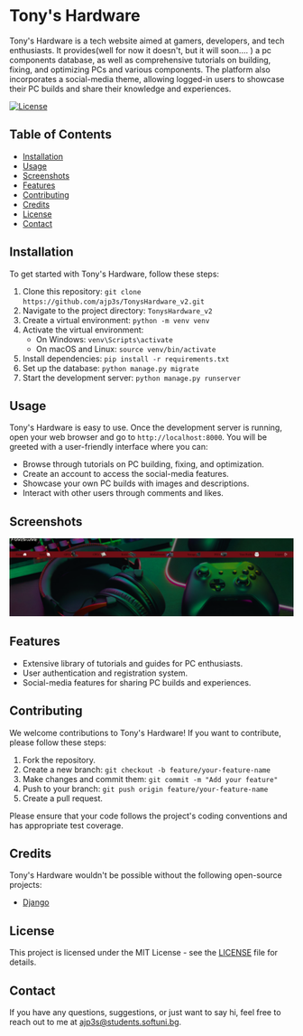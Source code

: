 # Tony's Hardware

Tony's Hardware is a tech website aimed at gamers, developers, and tech enthusiasts. 
It provides(well for now it doesn't, but it will soon.... ) a pc components database, as well as 
comprehensive tutorials on building, fixing, and optimizing PCs and various components. 
The platform also incorporates a social-media theme, allowing logged-in users to showcase their 
PC builds and share their knowledge and experiences.

[![License](https://img.shields.io/badge/license-MIT-blue.svg)](https://opensource.org/licenses/MIT)

## Table of Contents

- [Installation](#installation)
- [Usage](#usage)
- [Screenshots](#screenshots)
- [Features](#features)
- [Contributing](#contributing)
- [Credits](#credits)
- [License](#license)
- [Contact](#contact)

## Installation

To get started with Tony's Hardware, follow these steps:

1. Clone this repository: `git clone https://github.com/ajp3s/TonysHardware_v2.git`
2. Navigate to the project directory: `TonysHardware_v2`
3. Create a virtual environment: `python -m venv venv`
4. Activate the virtual environment:
   - On Windows: `venv\Scripts\activate`
   - On macOS and Linux: `source venv/bin/activate`
5. Install dependencies: `pip install -r requirements.txt`
6. Set up the database: `python manage.py migrate`
7. Start the development server: `python manage.py runserver`

## Usage

Tony's Hardware is easy to use. Once the development server is running, open your web browser and go to `http://localhost:8000`. You will be greeted with a user-friendly interface where you can:

- Browse through tutorials on PC building, fixing, and optimization.
- Create an account to access the social-media features.
- Showcase your own PC builds with images and descriptions.
- Interact with other users through comments and likes.

## Screenshots

![Home Page](screenshots/Screenshot%20(12).png)

## Features

- Extensive library of tutorials and guides for PC enthusiasts.
- User authentication and registration system.
- Social-media features for sharing PC builds and experiences.

## Contributing

We welcome contributions to Tony's Hardware! If you want to contribute, please follow these steps:

1. Fork the repository.
2. Create a new branch: `git checkout -b feature/your-feature-name`
3. Make changes and commit them: `git commit -m "Add your feature"`
4. Push to your branch: `git push origin feature/your-feature-name`
5. Create a pull request.

Please ensure that your code follows the project's coding conventions and has appropriate test coverage.

## Credits

Tony's Hardware wouldn't be possible without the following open-source projects:

- [Django](https://www.djangoproject.com/)

## License

This project is licensed under the MIT License - see the [LICENSE](LICENSE) file for details.

## Contact

If you have any questions, suggestions, or just want to say hi, feel free to reach out to me at ajp3s@students.softuni.bg.
